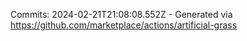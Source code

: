 Commits: 2024-02-21T21:08:08.552Z - Generated via https://github.com/marketplace/actions/artificial-grass
<br>
